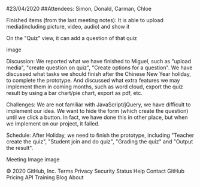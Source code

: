 #23/04/2020
##Attendees:
Simon, Donald, Carman, Chloe

Finished items (from the last meeting notes):
It is able to upload media(including picture, video, audio) and show it


On the "Quiz" view, it can add a question of that quiz

image

Discussion:
We reported what we have finished to Miguel, such as "upload media", "create question on quiz", "Create options for a question". We have discussed what tasks we should finish after the Chinese New Year holiday, to complete the prototype. And discussed what extra features we may implement them in coming months, such as word cloud, export the quiz result by using a bar chart/pie chart, export as pdf, etc.

Challenges:
We are not familiar with JavaScript/jQuery, we have difficult to implement our idea. We want to hide the form (which create the question) until we click a button. In fact, we have done this in other place, but when we implement on our project, it failed.

Schedule:
After Holiday, we need to finish the prototype, including "Teacher create the quiz", "Student join and do quiz", "Grading the quiz" and "Output the result".

Meeting Image
image

© 2020 GitHub, Inc.
Terms
Privacy
Security
Status
Help
Contact GitHub
Pricing
API
Training
Blog
About
